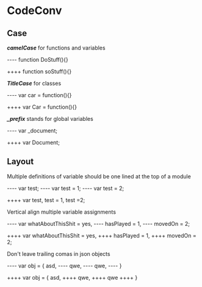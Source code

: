 CodeConv
=====

Case
----

***camelCase*** for functions and variables

---- function DoStuff(){}

++++ function soStuff(){}

***TitleCase*** for classes

---- var car = function(){}

++++ var Car = function(){}

***_prefix*** stands for global variables

---- var _document;

++++ var Document;


Layout
----

Multiple definitions of variable should be one lined at the top of a module

---- var test;
---- var test = 1;
---- var test = 2;

++++ var test, test = 1, test =2;


Vertical align multiple variable assignments

---- var whatAboutThisShit = yes,
----  hasPlayed = 1,
----  movedOn = 2;

++++ var whatAboutThisShit = yes,
++++     hasPlayed         = 1,
++++     movedOn           = 2;


Don't leave trailing comas in json objects

---- var obj = { asd, 
----     qwe, 
----     qwe,
----   }


++++ var obj = { asd, 
++++ qwe, 
++++ qwe
++++ }


